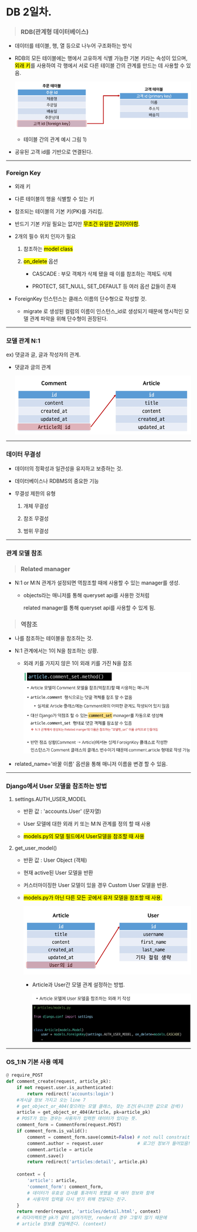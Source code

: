 # DB 2일차.

> ### RDB(관계형 데이터베이스)

- 데이터를 테이블, 행, 열 등으로 나누어 구조화하는 방식

- RDB의 모든 테이블에는 행에서 고유하게 식별 가능한 기본 키라는 속성이 있으며, <mark>외래 키</mark>를 사용하여 각 행에서 서로 다른 테이블 간의 관계를 만드는 데 사용할 수 있음.
  
  ![](DB_2_assets/2022-10-06-13-38-35-image.png)
  
  - 테이블 간의 관계 예시 그림 1)

- 공유된 고객 id를 기반으로 연결된다.

****

### Foreign Key

- 외래 키

- 다른 테이블의 행을 식별할 수 있는 키

- 참조되는 테이블의 기본 키(PK)를 가리킴.

- 반드기 기본 키일 필요는 없지만 <mark>무조건 유일한 값이어야함</mark>.

- 2개의 필수 위치 인자가 필요
  
  1. 참조하는 <mark>model class</mark>
  
  2. <mark>on_delete</mark> 옵션
     
     - CASCADE : 부모 객체가 삭제 됐을 때 이를 참조하는 객체도 삭제
     
     - PROTECT, SET_NULL, SET_DEFAULT 등 여러 옵션 값들이 존재

- ForeignKey 인스턴스는 클래스 이름의 단수형으로 작성할 것.
  
  - migrate 로 생성된 컬럼의 이름이 인스턴스_id로 생성되기 때문에 명시적인 모델 관계 파악을 위해 단수형이 권장된다.

****

### 모델 관계 N:1

ex) 댓글과 글, 글과 작성자의 관계.

- 댓글과 글의 관계
  
  ![](DB_2_assets/2022-10-06-13-46-35-image.png)

****

### 데이터 무결성

- 데이터의 정확성과 일관성을 유지하고 보증하는 것.

- 데이터베이스나 RDBMS의 중요한 기능

- 무결성 제한의 유형
  
  1. 개체 무결성
  
  2. 참조 무결성
  
  3. 범위 무결성

****

### 관계 모델 참조

> ### Related manager

- N:1 or M:N 관계가 설정되면 역참조할 때에 사용할 수 있는 manager를 생성.
  
  - objects라는 매니저를 통해 queryset api를 사용한 것처럼 
    
    related manager를 통해 queryset api를 사용할 수 있게 됨.

> ### 역참조

- 나를 참조하는 테이블을 참조하는 것.

- N:1 관계에서는 1이 N을 참조하는 상황.
  
  - 외래 키를 가지지 않은 1이 외래 키를 가진 N을 참조
    
    ![](DB_2_assets/2022-10-06-14-26-01-image.png)

- related_name='바꿀 이름' 옵션을 통해 매니저 이름을 변경 할 수 있음.

****

### Django에서 User 모델을 참조하는 방법

1. settings.AUTH_USER_MODEL
   
   - 반환 값 : 'accounts.User' (문자열)
   
   - User 모델에 대한 외래 키 또는 M:N 관계를 정의 할 때 사용
   
   - <mark>models.py의 모델 필드에서 User모델을 참조할 때 사용</mark>

2. get_user_model()
   
   - 반환 값 : User Object (객체)
   
   - 현재 active된 User 모델을 반환
   
   - 커스터마이징한 User 모델이 있을 경우 Custom User 모델을 반환.
   
   - <mark>models.py가 아닌 다른 모든 곳에서 유저 모델을 참조할 때 사용.</mark>
     
     ![](DB_2_assets/2022-10-06-16-10-32-image.png)
     
     - Article과 User간 모델 관계 설정하는 방법.
       
       ![](DB_2_assets/2022-10-06-16-18-57-image.png)

****

### OS_1:N 기본 사용 예제

```python
@ require_POST
def comment_create(request, article_pk):
    if not request.user.is_authenticated:
        return redirect('accounts:login')
    #게시글 정보 가지고 오는 line 7
    # get_object_or_404(찾으려는 모델 클래스, 찾는 조건(유니크한 값으로 검색))
    article = get_object_or_404(Article, pk=article_pk)
    # POST가 있는 경우는 사용자가 입력한 데이터가 있다는 뜻.
    comment_form = CommentForm(request.POST)
    if comment_form.is_valid():
        comment = comment_form.save(commit=False) # not null constrait false error 처리.
        comment.author = request.user             # 로그인 정보가 들어있음!
        comment.article = article
        comment.save()
        return redirect('articles:detail', article.pk)
    
    context = {
        'article': article,
        'comment_form': comment_form,
        # 데이터가 유효성 검사를 통과하지 못했을 때 에러 정보와 함께 
        # 사용자의 입력을 다시 받기 위해 전달되는 친구.
    }
    return render(request, 'articles/detail.html', context)
    # 리다이렉트면 pk가 같이 넘어가지만, render의 경우 그렇지 않기 때문에
    # article 정보를 전달해준다. (context)
```


